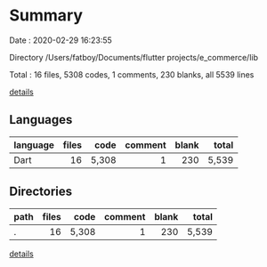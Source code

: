 # Summary

Date : 2020-02-29 16:23:55

Directory /Users/fatboy/Documents/flutter projects/e_commerce/lib

Total : 16 files,  5308 codes, 1 comments, 230 blanks, all 5539 lines

[details](details.md)

## Languages
| language | files | code | comment | blank | total |
| :--- | ---: | ---: | ---: | ---: | ---: |
| Dart | 16 | 5,308 | 1 | 230 | 5,539 |

## Directories
| path | files | code | comment | blank | total |
| :--- | ---: | ---: | ---: | ---: | ---: |
| . | 16 | 5,308 | 1 | 230 | 5,539 |

[details](details.md)